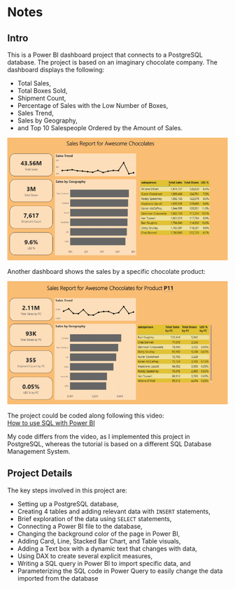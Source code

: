 # Notes

## Intro

This is a Power BI dashboard project that connects to a PostgreSQL database. The project is based on an imaginary chocolate company. The dashboard displays the following:

- Total Sales,
- Total Boxes Sold,
- Shipment Count,
- Percentage of Sales with the Low Number of Boxes,
- Sales Trend,
- Sales by Geography,
- and Top 10 Salespeople Ordered by the Amount of Sales.

![dashboard](./images/sales_dashboard.png)

Another dashboard shows the sales by a specific chocolate product:

![dashboard 2](./images/sales_dashboard_PC.png)

The project could be coded along following this video:  
[How to use SQL with Power BI](https://www.youtube.com/watch?v=UQJAHUUFK-o)

My code differs from the video, as I implemented this project in PostgreSQL, whereas the tutorial is based on a different SQL Database Management System.

## Project Details

The key steps involved in this project are:

- Setting up a PostgreSQL database,
- Creating 4 tables and adding relevant data with `INSERT` statements,
- Brief exploration of the data using `SELECT` statements,
- Connecting a Power BI file to the database,
- Changing the background color of the page in Power BI,
- Adding Card, Line, Stacked Bar Chart, and Table visuals,
- Adding a Text box with a dynamic text that changes with data,
- Using DAX to create several explicit measures,
- Writing a SQL query in Power BI to import specific data, and
- Parameterizing the SQL code in Power Query to easily change the data imported from the database
